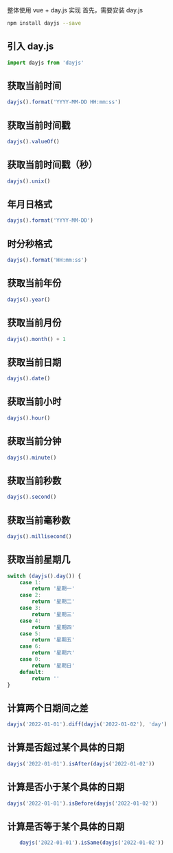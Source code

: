 整体使用 vue + day.js 实现
首先，需要安装 day.js
```bash
npm install dayjs --save
```

## 引入 day.js
```js
import dayjs from 'dayjs'
```

## 获取当前时间
```js
dayjs().format('YYYY-MM-DD HH:mm:ss')
```

## 获取当前时间戳
```js
dayjs().valueOf()
```

## 获取当前时间戳（秒）
```js
dayjs().unix()
```

## 年月日格式
```js
dayjs().format('YYYY-MM-DD')
```

## 时分秒格式
```js
dayjs().format('HH:mm:ss')
```

## 获取当前年份
```js
dayjs().year()
```

## 获取当前月份
```js
dayjs().month() + 1
```

## 获取当前日期
```js
dayjs().date()
```

## 获取当前小时
```js
dayjs().hour()
```

## 获取当前分钟
```js
dayjs().minute()
```

## 获取当前秒数
```js
dayjs().second()
```

## 获取当前毫秒数
```js
dayjs().millisecond()
```

## 获取当前星期几
```js
switch (dayjs().day()) {
    case 1:
        return '星期一'
    case 2:
        return '星期二'
    case 3:
        return '星期三'
    case 4:
        return '星期四'
    case 5:
        return '星期五'
    case 6:
        return '星期六'
    case 0:
        return '星期日'
    default:
        return ''   
}
```

## 计算两个日期间之差
```js
dayjs('2022-01-01').diff(dayjs('2022-01-02'), 'day')
```

## 计算是否超过某个具体的日期
```js
dayjs('2022-01-01').isAfter(dayjs('2022-01-02'))
```

## 计算是否小于某个具体的日期
```js
dayjs('2022-01-01').isBefore(dayjs('2022-01-02'))
```

## 计算是否等于某个具体的日期
```js
    dayjs('2022-01-01').isSame(dayjs('2022-01-02'))
```
